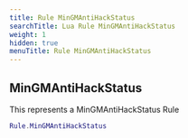 ```yaml
---
title: Rule MinGMAntiHackStatus
searchTitle: Lua Rule MinGMAntiHackStatus
weight: 1
hidden: true
menuTitle: Rule MinGMAntiHackStatus
---
```

## MinGMAntiHackStatus

This represents a MinGMAntiHackStatus Rule
```lua
Rule.MinGMAntiHackStatus
```